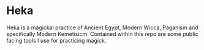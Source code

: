 # Heka

Heka is a magickal practice of Ancient Egypt, Modern Wicca, Paganism and specifically Modern Kemetisicm.  Contained within this repo are some public facing tools I use for practicing magick.
